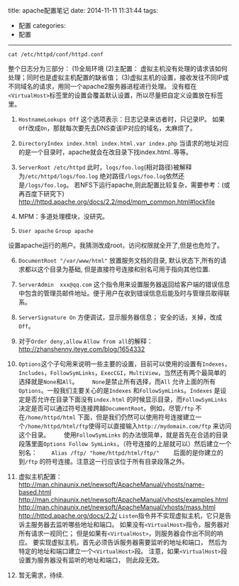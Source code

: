 title: apache配置笔记
date: 2014-11-11 11:31:44
tags:
- 配置
categories:
- 配置

---


`cat /etc/httpd/conf/httpd.conf`

整个日志分为三部分：
(1)全局环境
(2)主配置：
虚拟主机没有处理的请求该如何处理；同时也是虚拟主机配置的缺省值；
(3)虚拟主机的设置，接收发往不同IP或不同域名的请求，用同一个apache2服务器进程进行处理。
没有框在`<VirtualHost>`标签里的设置会覆盖默认设置，所以尽量把自定义设置放在标签里。


1. `HostnameLookups Off`
这个选项表示：日志记录来访者时，只记录IP。
如果`Off`改成`On`，那就每次要先去DNS查该IP对应的域名，太麻烦了。

2. `DirectoryIndex index.html index.html.var index.php`
当请求的地址对应的是一个目录时，apache就会在改目录下找index.html..等等。

3. `ServerRoot /etc/httpd`
此时，`logs/foo.log`(相对路径)被解释为`/etc/httpd/logs/foo.log`
绝对路径`/logs/foo.log`依然还是`/logs/foo.log`。
若NFS下运行apache,则此配置比较复杂，需要参考：(或再百度下研究下)
http://httpd.apache.org/docs/2.2/mod/mpm_common.html#lockfile

4. MPM：多道处理模块，没研究。
5. `User apache`
`Group apache`

设置apache运行的用户。我猜测改成root，访问权限就全开了,但是也危险了。


6. `DocumentRoot "/var/www/html"`
放置服务文档的目录, 默认状态下,所有的请求都以这个目录为基础, 但是直接符号连接和别名可用于指向其他位置.


7. `ServerAdmin  xxx@qq.com`
这个指令用来设置服务器返回给客户端的错误信息中包含的管理员邮件地址。便于用户在收到错误信息后能及时与管理员取得联系。

8. `ServerSignature On`
方便调试，显示服务器信息；
安全的话，关掉，改成`Off`。

9. 对于`Order deny,allow`
`Allow from all`的解释：http://zhanshenny.iteye.com/blog/1654332

10. `Options`这个子句用来说明一些主要的设置，目前可以使用的设置有`Indexes`，`Includes`，`FollowSymLinks`，`ExecCGI`，`MultiView`，当然还有两个最简单的选择就是`None`和`All`。
　　`None`是禁止所有选择，而`All` 允许上面的所有`Options`。一般我们主要关心的是`Indexes` 和`FollowSymLinks`。`Indexes` 是设定是否允许在目录下面没有`index.html` 的时候显示目录，而`FollowSymLinks` 决定是否可以通过符号连接跨越`DocumentRoot`。例如，尽管`/ftp` 不在`/home/httpd/html` 下面，但是我们仍然可以使用符号连接建立一个`/home/httpd/html/ftp`使得可以直接输入`http://mydomain.com/ftp` 来访问这个目录。
　　使用`FollowSymLinks` 的办法很简单，就是首先在合适的目录段落里面`Options Follow SymLinks`，（符号连接的上层就可以）然后建立一个别名：
　　`Alias /ftp/ "home/httpd/html/ftp/"`
　　后面的是你建立的到`/ftp` 的符号连接。注意这一行应该位于所有目录段落之外。

11. 虚拟主机配置：
http://man.chinaunix.net/newsoft/ApacheManual/vhosts/name-based.html
http://man.chinaunix.net/newsoft/ApacheManual/vhosts/examples.html
http://man.chinaunix.net/newsoft/ApacheManual/vhosts/mass.html
http://httpd.apache.org/docs/2.2/
`Listen`指令并不实现虚拟主机，它只是告诉主服务器去监听哪些地址和端口。 如果没有`<VirtualHost>`指令，服务器对所有请求一视同仁； 但是如果有`<VirtualHost>`，则服务器会作出不同的响应。 要实现虚拟主机，首先必须告诉服务器需要监听的地址和端口， 然后为特定的地址和端口建立一个`<VirtualHost>`段。 注意，如果`<VirtualHost>`段设置为服务器没有监听的地址和端口， 则此段无效。

12. 暂无需求，待续.
